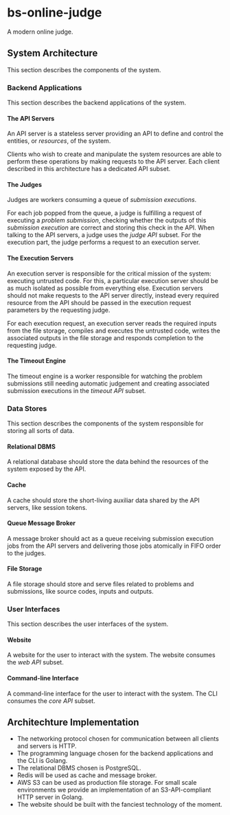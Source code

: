 # bs-online-judge
A modern online judge.

## System Architecture
This section describes the components of the system.

### Backend Applications
This section describes the backend applications of the system.

#### The API Servers
An API server is a stateless server providing an API to define and control the entities, or *resources*, of the system.

Clients who wish to create and manipulate the system resources are able to perform these operations by making requests to the API server. Each client described in this architecture has a dedicated API subset.

#### The Judges
Judges are workers consuming a queue of *submission executions*.

For each job popped from the queue, a judge is fulfilling a request of executing a *problem submission*, checking whether the outputs of this *submission execution* are correct and storing this check in the API. When talking to the API servers, a judge uses the *judge API* subset. For the execution part, the judge performs a request to an execution server.

#### The Execution Servers
An execution server is responsible for the critical mission of the system: executing untrusted code. For this, a particular execution server should be as much isolated as possible from everything else. Execution servers should not make requests to the API server directly, instead every required resource from the API should be passed in the execution request parameters by the requesting judge.

For each execution request, an execution server reads the required inputs from the file storage, compiles and executes the untrusted code, writes the associated outputs in the file storage and responds completion to the requesting judge.

#### The Timeout Engine
The timeout engine is a worker responsible for watching the problem submissions still needing automatic judgement and creating associated submission executions in the *timeout API* subset.

### Data Stores
This section describes the components of the system responsible for storing all sorts of data.

#### Relational DBMS
A relational database should store the data behind the resources of the system exposed by the API.

#### Cache
A cache should store the short-living auxiliar data shared by the API servers, like session tokens.

#### Queue Message Broker
A message broker should act as a queue receiving submission execution jobs from the API servers and delivering those jobs atomically in FIFO order to the judges.

#### File Storage
A file storage should store and serve files related to problems and submissions, like source codes, inputs and outputs.

### User Interfaces
This section describes the user interfaces of the system.

#### Website
A website for the user to interact with the system. The website consumes the *web API* subset.

#### Command-line Interface
A command-line interface for the user to interact with the system. The CLI consumes the *core API* subset.

## Architechture Implementation

* The networking protocol chosen for communication between all clients and servers is HTTP.
* The programming language chosen for the backend applications and the CLI is Golang.
* The relational DBMS chosen is PostgreSQL.
* Redis will be used as cache and message broker.
* AWS S3 can be used as production file storage. For small scale environments we provide an implementation of an S3-API-compliant HTTP server in Golang.
* The website should be built with the fanciest technology of the moment.
